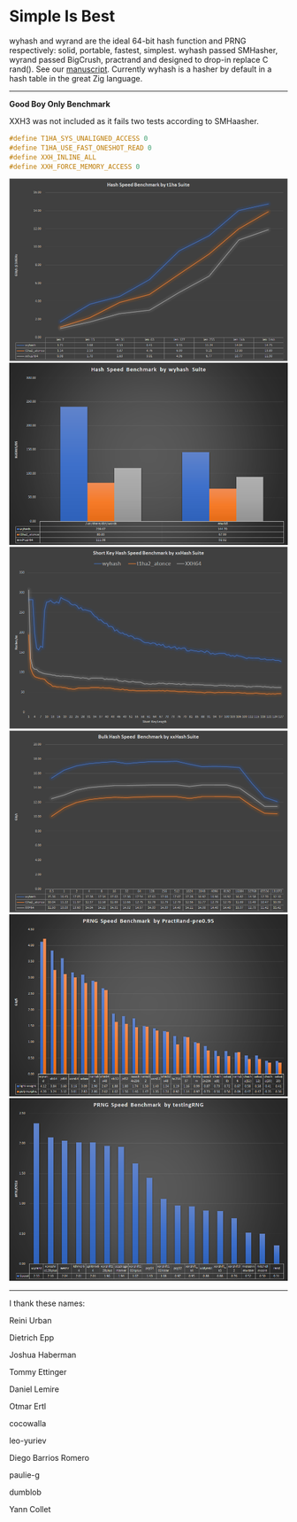 Simple Is Best
====

wyhash and wyrand are the ideal 64-bit hash function and PRNG respectively: solid, portable, fastest, simplest. wyhash passed SMHasher, wyrand passed BigCrush, practrand and designed to drop-in replace C rand(). See our [manuscript](manuscript.md). Currently wyhash is a hasher by default in a hash table in the great Zig language.

----------------------------------------


**Good Boy Only Benchmark** 

XXH3 was not included as it fails two tests according to SMHaasher.

```C
#define T1HA_SYS_UNALIGNED_ACCESS 0
#define T1HA_USE_FAST_ONESHOT_READ 0
#define XXH_INLINE_ALL
#define XXH_FORCE_MEMORY_ACCESS 0
```

![](Clipboard04.png)
![](Clipboard03.png)
![](Clipboard05.png)
![](Clipboard06.png)
![](Clipboard01.png)
![](Clipboard02.png)

----------------------------------------

I thank these names:

Reini Urban

Dietrich Epp

Joshua Haberman

Tommy Ettinger

Daniel Lemire

Otmar Ertl

cocowalla

leo-yuriev

Diego Barrios Romero

paulie-g 

dumblob

Yann Collet

